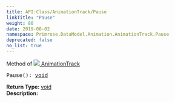 ```yaml
---
title: API:Class/AnimationTrack/Pause
linkTitle: "Pause"
weight: 80
date: 2019-08-02
namespace: Primrose.DataModel.Animation.AnimationTrack.Pause
deprecated: false
no_list: true
---
```

Method of <a href="/docs/api-reference/Class/AnimationTrack"><img src="/icons/silk/film.png"/>&nbsp;AnimationTrack</a>
<pre class="method-declaration">
Pause(): <a class="type" href="/docs/api-reference/System/void">void</a></pre>
<b>Return Type: </b>
<a class="type" href="/docs/api-reference/System/void">void</a>
<br/>
<b>Description: </b>